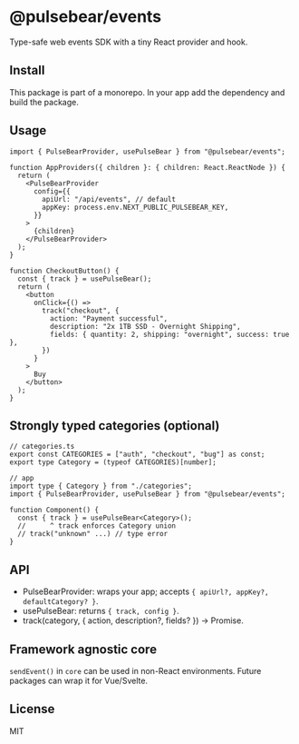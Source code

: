 # @pulsebear/events

Type-safe web events SDK with a tiny React provider and hook.

## Install

This package is part of a monorepo. In your app add the dependency and build the package.

## Usage

```tsx
import { PulseBearProvider, usePulseBear } from "@pulsebear/events";

function AppProviders({ children }: { children: React.ReactNode }) {
  return (
    <PulseBearProvider
      config={{
        apiUrl: "/api/events", // default
        appKey: process.env.NEXT_PUBLIC_PULSEBEAR_KEY,
      }}
    >
      {children}
    </PulseBearProvider>
  );
}

function CheckoutButton() {
  const { track } = usePulseBear();
  return (
    <button
      onClick={() =>
        track("checkout", {
          action: "Payment successful",
          description: "2x 1TB SSD - Overnight Shipping",
          fields: { quantity: 2, shipping: "overnight", success: true },
        })
      }
    >
      Buy
    </button>
  );
}
```

## Strongly typed categories (optional)

```tsx
// categories.ts
export const CATEGORIES = ["auth", "checkout", "bug"] as const;
export type Category = (typeof CATEGORIES)[number];

// app
import type { Category } from "./categories";
import { PulseBearProvider, usePulseBear } from "@pulsebear/events";

function Component() {
  const { track } = usePulseBear<Category>();
  //      ^ track enforces Category union
  // track("unknown" ...) // type error
}
```

## API

- PulseBearProvider: wraps your app; accepts `{ apiUrl?, appKey?, defaultCategory? }`.
- usePulseBear: returns `{ track, config }`.
- track(category, { action, description?, fields? }) → Promise<void>.

## Framework agnostic core

`sendEvent()` in `core` can be used in non-React environments. Future packages can wrap it for Vue/Svelte.

## License

MIT
